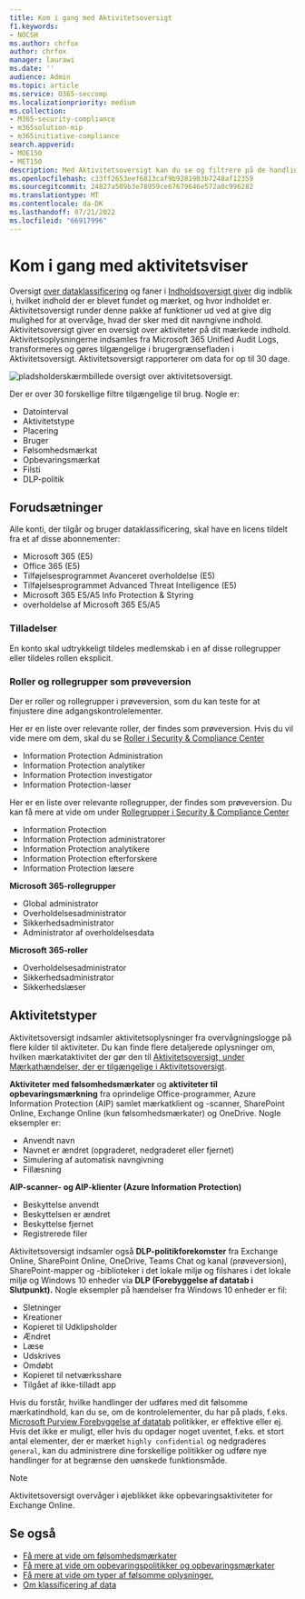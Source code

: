 ```yaml
---
title: Kom i gang med Aktivitetsoversigt
f1.keywords:
- NOCSH
ms.author: chrfox
author: chrfox
manager: laurawi
ms.date: ''
audience: Admin
ms.topic: article
ms.service: O365-seccomp
ms.localizationpriority: medium
ms.collection:
- M365-security-compliance
- m365solution-mip
- m365initiative-compliance
search.appverid:
- MOE150
- MET150
description: Med Aktivitetsoversigt kan du se og filtrere på de handlinger, som brugerne foretager på dit navngivne indhold.
ms.openlocfilehash: c33ff2653eef6813caf9b9281903b7248af12359
ms.sourcegitcommit: 24827a509b3e78959ce67679646e572a0c996282
ms.translationtype: MT
ms.contentlocale: da-DK
ms.lasthandoff: 07/21/2022
ms.locfileid: "66917996"
---
```

# <a name="get-started-with-activity-explorer"></a>Kom i gang med aktivitetsviser

Oversigt [over dataklassificering](data-classification-overview.md) og faner i [Indholdsoversigt giver](data-classification-content-explorer.md) dig indblik i, hvilket indhold der er blevet fundet og mærket, og hvor indholdet er. Aktivitetsoversigt runder denne pakke af funktioner ud ved at give dig mulighed for at overvåge, hvad der sker med dit navngivne indhold. Aktivitetsoversigt giver en oversigt over aktiviteter på dit mærkede indhold. Aktivitetsoplysningerne indsamles fra Microsoft 365 Unified Audit Logs, transformeres og gøres tilgængelige i brugergrænsefladen i Aktivitetsoversigt. Aktivitetsoversigt rapporterer om data for op til 30 dage.

![pladsholderskærmbillede oversigt over aktivitetsoversigt.](../media/data-classification-activity-explorer-1.png)

Der er over 30 forskellige filtre tilgængelige til brug. Nogle er:

- Datointerval
- Aktivitetstype
- Placering
- Bruger
- Følsomhedsmærkat
- Opbevaringsmærkat
- Filsti
- DLP-politik



## <a name="prerequisites"></a>Forudsætninger

Alle konti, der tilgår og bruger dataklassificering, skal have en licens tildelt fra et af disse abonnementer:

- Microsoft 365 (E5)
- Office 365 (E5)
- Tilføjelsesprogrammet Avanceret overholdelse (E5)
- Tilføjelsesprogrammet Advanced Threat Intelligence (E5)
- Microsoft 365 E5/A5 Info Protection & Styring
- overholdelse af Microsoft 365 E5/A5

### <a name="permissions"></a>Tilladelser

En konto skal udtrykkeligt tildeles medlemskab i en af disse rollegrupper eller tildeles rollen eksplicit.

### <a name="roles-and-role-groups-in-preview"></a>Roller og rollegrupper som prøveversion

Der er roller og rollegrupper i prøveversion, som du kan teste for at finjustere dine adgangskontrolelementer.

Her er en liste over relevante roller, der findes som prøveversion. Hvis du vil vide mere om dem, skal du se [Roller i Security & Compliance Center](../security/office-365-security/permissions-in-the-security-and-compliance-center.md#roles-in-the-security--compliance-center)

- Information Protection Administration
- Information Protection analytiker
- Information Protection investigator
- Information Protection-læser

Her er en liste over relevante rollegrupper, der findes som prøveversion. Du kan få mere at vide om under [Rollegrupper i Security & Compliance Center](../security/office-365-security/permissions-in-the-security-and-compliance-center.md#role-groups-in-the-security--compliance-center)

- Information Protection
- Information Protection administratorer
- Information Protection analytikere
- Information Protection efterforskere
- Information Protection læsere

<!--
> [!IMPORTANT]
> Access to Activity explorer via the Security reader or Device Management role groups or other has been removed-->

**Microsoft 365-rollegrupper**

- Global administrator
- Overholdelsesadministrator
- Sikkerhedsadministrator
- Administrator af overholdelsesdata

**Microsoft 365-roller**

- Overholdelsesadministrator
- Sikkerhedsadministrator
- Sikkerhedslæser

## <a name="activity-types"></a>Aktivitetstyper

Aktivitetsoversigt indsamler aktivitetsoplysninger fra overvågningslogge på flere kilder til aktiviteter. Du kan finde flere detaljerede oplysninger om, hvilken mærkataktivitet der gør den til [Aktivitetsoversigt, under Mærkathændelser, der er tilgængelige i Aktivitetsoversigt](data-classification-activity-explorer-available-events.md).

**Aktiviteter med følsomhedsmærkater** og **aktiviteter til opbevaringsmærkning** fra oprindelige Office-programmer, Azure Information Protection (AIP) samlet mærkatklient og -scanner, SharePoint Online, Exchange Online (kun følsomhedsmærkater) og OneDrive. Nogle eksempler er:

- Anvendt navn
- Navnet er ændret (opgraderet, nedgraderet eller fjernet)
- Simulering af automatisk navngivning
- Fillæsning

**AIP-scanner- og AIP-klienter (Azure Information Protection)**

- Beskyttelse anvendt
- Beskyttelsen er ændret
- Beskyttelse fjernet
- Registrerede filer

Aktivitetsoversigt indsamler også **DLP-politikforekomster** fra Exchange Online, SharePoint Online, OneDrive, Teams Chat og kanal (prøveversion), SharePoint-mapper og -biblioteker i det lokale miljø og filshares i det lokale miljø og Windows 10 enheder via **DLP (Forebyggelse af datatab i Slutpunkt).** Nogle eksempler på hændelser fra Windows 10 enheder er fil:

- Sletninger
- Kreationer
- Kopieret til Udklipsholder
- Ændret
- Læse
- Udskrives
- Omdøbt
- Kopieret til netværksshare
- Tilgået af ikke-tilladt app 

Hvis du forstår, hvilke handlinger der udføres med dit følsomme mærkatindhold, kan du se, om de kontrolelementer, du har på plads, f.eks. [Microsoft Purview Forebyggelse af datatab](dlp-learn-about-dlp.md) politikker, er effektive eller ej. Hvis det ikke er muligt, eller hvis du opdager noget uventet, f.eks. et stort antal elementer, der er mærket `highly confidential` og nedgraderes `general`, kan du administrere dine forskellige politikker og udføre nye handlinger for at begrænse den uønskede funktionsmåde.

> [!NOTE]
> Aktivitetsoversigt overvåger i øjeblikket ikke opbevaringsaktiviteter for Exchange Online.

## <a name="see-also"></a>Se også

- [Få mere at vide om følsomhedsmærkater](sensitivity-labels.md)
- [Få mere at vide om opbevaringspolitikker og opbevaringsmærkater](retention.md)
- [Få mere at vide om typer af følsomme oplysninger.](sensitive-information-type-learn-about.md)
- [Om klassificering af data](data-classification-overview.md)
